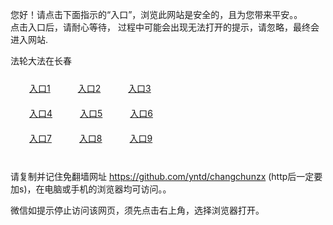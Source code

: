 您好！请点击下面指示的“入口”，浏览此网站是安全的，且为您带来平安。。 <br/>
点击入口后，请耐心等待， 过程中可能会出现无法打开的提示，请忽略，最终会进入网站. </br>

法轮大法在长春<br/>
<div style="padding:10px"><a style="margin:20px" target="_blank" href="https://djyvmjz5cmxfz.cloudfront.net/2Qpsp?srsxcarc" id="ccLink1" rel="nofollow">入口1</a> <a target="_blank" style="margin:20px" href="https://doi33lqa5zvoj.cloudfront.net/2Qpsp?hfoxorh" id="ccLink2" rel="nofollow">入口2</a> <a style="margin:20px" target="_blank" href="https://d2s2w62fnvjatx.cloudfront.net/2Qpsp?iyelo" id="ccLink3" rel="nofollow">入口3</a></div>

<div style="padding:10px" ><a style="margin:20px" target="_blank" href="https://djyvmjz5cmxfz.cloudfront.net/2Qpsp?srsxcarc" id="ccLink4" rel="nofollow">入口4</a> <a style="margin:20px" href="https://doi33lqa5zvoj.cloudfront.net/2Qpsp?hfoxorh" target="_blank" id="ccLink5" rel="nofollow">入口5</a> <a style="margin:20px" href="https://d2s2w62fnvjatx.cloudfront.net/2Qpsp?iyelo" target="_blank" id="ccLink6" rel="nofollow">入口6</a></div>

<div style="padding:10px"><a style="margin:20px" target="_blank" href="https://djyvmjz5cmxfz.cloudfront.net/2Qpsp?srsxcarc" id="ccLink7" rel="nofollow">入口7</a> <a style="margin:20px" href="https://doi33lqa5zvoj.cloudfront.net/2Qpsp?hfoxorh" target="_blank" id="ccLink8" rel="nofollow">入口8</a> <a style="margin:20px" target="_blank" href="https://d2s2w62fnvjatx.cloudfront.net/2Qpsp?iyelo" id="ccLink9" rel="nofollow">入口9</a></div>

<br/>



请复制并记住免翻墙网址 https://github.com/yntd/changchunzx (http后一定要加s)，在电脑或手机的浏览器均可访问。。<br/>

微信如提示停止访问该网页，须先点击右上角，选择浏览器打开。
